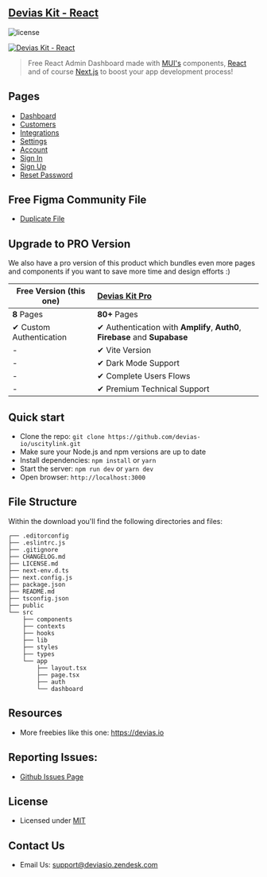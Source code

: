 ## [Devias Kit - React](https://uscitylink.devias.io/)

![license](https://img.shields.io/badge/license-MIT-blue.svg)

[![Devias Kit - React](https://github.com/devias-io/uscitylink/blob/main/public/assets/thumbnail.png)](https://uscitylink.devias.io/)

> Free React Admin Dashboard made with [MUI's](https://mui.com) components, [React](https://reactjs.org) and of course [Next.js](https://github.com/vercel/next.js) to boost your app development process!

## Pages

- [Dashboard](https://uscitylink.devias.io)
- [Customers](https://uscitylink.devias.io/dashboard/customers)
- [Integrations](https://uscitylink.devias.io/dashboard/integrations)
- [Settings](https://uscitylink.devias.io/dashboard/settings)
- [Account](https://uscitylink.devias.io/dashboard/account)
- [Sign In](https://uscitylink.devias.io/auth/sign-in)
- [Sign Up](https://uscitylink.devias.io/auth/sign-up)
- [Reset Password](https://uscitylink.devias.io/auth/reset-password)

## Free Figma Community File

- [Duplicate File](https://www.figma.com/file/b3L1Np4RYiicZAOMopHNkm/Devias-Dashboard-Design-Library-Kit)

## Upgrade to PRO Version

We also have a pro version of this product which bundles even more pages and components if you want
to save more time and design efforts :)

| Free Version (this one)  | [Devias Kit Pro](https://mui.com/store/items/devias-kit-pro/)                |
| ------------------------ | :--------------------------------------------------------------------------- |
| **8** Pages              | **80+** Pages                                                                |
| ✔ Custom Authentication  | ✔ Authentication with **Amplify**, **Auth0**, **Firebase** and **Supabase**  |
| -                        | ✔ Vite Version                                                               |
| -                        | ✔ Dark Mode Support                                                          |
| -                        | ✔ Complete Users Flows                                                       |
| -                        | ✔ Premium Technical Support                                                  |

## Quick start

- Clone the repo: `git clone https://github.com/devias-io/uscitylink.git`
- Make sure your Node.js and npm versions are up to date
- Install dependencies: `npm install` or `yarn`
- Start the server: `npm run dev` or `yarn dev`
- Open browser: `http://localhost:3000`

## File Structure

Within the download you'll find the following directories and files:

```
┌── .editorconfig
├── .eslintrc.js
├── .gitignore
├── CHANGELOG.md
├── LICENSE.md
├── next-env.d.ts
├── next.config.js
├── package.json
├── README.md
├── tsconfig.json
├── public
└── src
	├── components
	├── contexts
	├── hooks
	├── lib
	├── styles
	├── types
	└── app
		├── layout.tsx
		├── page.tsx
		├── auth
		└── dashboard
```

## Resources

- More freebies like this one: https://devias.io

## Reporting Issues:

- [Github Issues Page](https://github.com/devias-io/uscitylink/issues)

## License

- Licensed under [MIT](https://github.com/devias-io/uscitylink/blob/main/LICENSE.md)

## Contact Us

- Email Us: support@deviasio.zendesk.com
